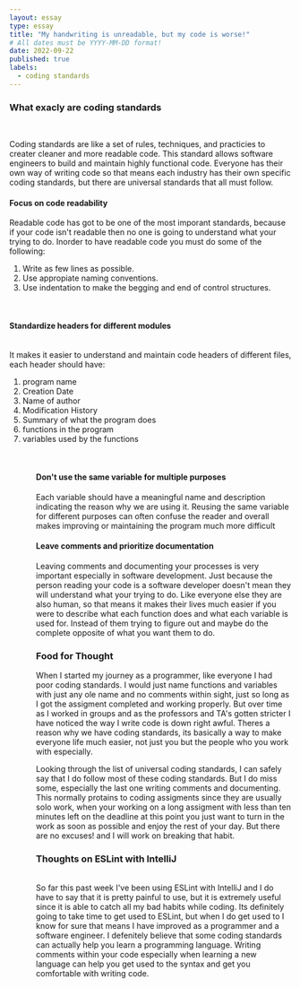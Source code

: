 ```yaml
---
layout: essay
type: essay
title: "My handwriting is unreadable, but my code is worse!"
# All dates must be YYYY-MM-DD format!
date: 2022-09-22
published: true
labels:
  - coding standards
--- 
```

<h3> What exacly are coding standards </h3>
<br>

Coding standards are like a set of rules, techniques, and practicies to creater cleaner and more readable code. This standard allows software engineers to build and maintain highly functional code. Everyone has their own way of writing code so that means each industry has their own specific coding standards, but there are universal standards that all must follow.


<h4> Focus on code readability </h4>
Readable code has got to be one of the most imporant standards, because if your code isn't readable then no one is going to understand what your trying to do. Inorder to have readable code you must do some of the following:
<br>
<ol>
    <li> Write as few lines as possible. </li>
    <li> Use appropiate naming conventions. </li>
    <li> Use indentation to make the begging and end of control structures. </li>
</ol>
<br>

<h4> Standardize headers for different modules </h4>

<br>
It makes it easier to understand and maintain code headers of different files, each header should have:
<br>
<ol>
    <li>program name</li>
    <li>Creation Date</li>
    <li>Name of author</li>
    <li>Modification History</li>
    <li>Summary of what the program does</li>
    <li>functions in the program</li>
    <li>variables used by the functions</li>
<ol>

<br>

<h4> Don't use the same variable for multiple purposes </h4>
Each variable should have a meaningful name and description indicating the reason why we are using it. Reusing the same variable for different purposes can often confuse the reader and overall makes improving or maintaining the program much more difficult


<h4> Leave comments and prioritize documentation </h4>
Leaving comments and documenting your processes is very important especially in software development. Just because the person reading your code is a software developer doesn't mean they will understand what your trying to do. Like everyone else they are also human, so that means it makes their lives much easier if you were to describe what each function does and what each variable is used for. Instead of them trying to figure out and maybe do the complete opposite of what you want them to do.

<h3> Food for Thought </h3>
When I started my journey as a programmer, like everyone I had poor coding standards. I would just name functions and variables with just any ole name and no comments within sight, just so long as I got the assigment completed and working properly. But over time as I worked in groups and as the professors and TA's gotten stricter I have noticed the way I write code is down right awful. Theres a reason why we have coding standards, its basically a way to make everyone life much easier, not just you but the people who you work with especially.

Looking through the list of universal coding standards, I can safely say that I do follow most of these coding standards. But I do miss some, especially the last one writing comments and documenting. This normally protains to coding assigments since they are usually solo work, when your working on a long assigment with less than ten minutes left on the deadline at this point you just want to turn in the work as soon as possible and enjoy the rest of your day. But there are no excuses! and I will work on breaking that habit.

<h3> Thoughts on ESLint with IntelliJ </h3>
<br>
So far this past week I've been using ESLint with IntelliJ and I do have to say that it is pretty painful to use, but it is extremely useful since it is able to catch all my bad habits while coding. Its definitely going to take time to get used to ESLint, but when I do get used to I know for sure that means I have improved as a programmer and a software engineer. I defenitely believe that some coding standards can actually help you learn a programming language. Writing comments within your code especially when learning a new language can help you get used to the syntax and get you comfortable with writing code.
